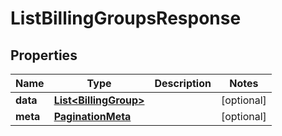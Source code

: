 

# ListBillingGroupsResponse


## Properties

Name | Type | Description | Notes
------------ | ------------- | ------------- | -------------
**data** | [**List&lt;BillingGroup&gt;**](BillingGroup.md) |  |  [optional]
**meta** | [**PaginationMeta**](PaginationMeta.md) |  |  [optional]



